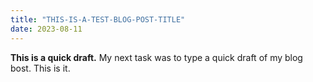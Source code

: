 ```yaml
---
title: "THIS-IS-A-TEST-BLOG-POST-TITLE"
date: 2023-08-11
---
```


**This is a quick draft.** My next task was to type a quick draft of my blog bost. This is it. 
